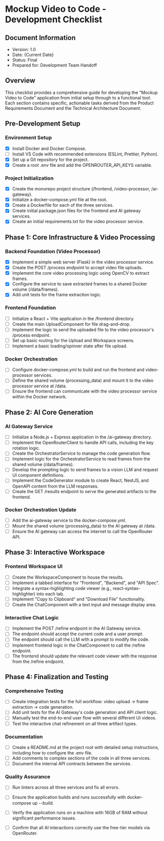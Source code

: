 # Mockup Video to Code - Development Checklist

## Document Information

- Version: 1.0
- Date: {Current Date}
- Status: Final
- Prepared for: Development Team Handoff

## Overview

This checklist provides a comprehensive guide for developing the "Mockup Video to Code" application from initial setup through to a functional tool. Each section contains specific, actionable tasks derived from the Product Requirements Document and the Technical Architecture Document.

## Pre-Development Setup

### Environment Setup

- [x] Install Docker and Docker Compose.
- [ ] Install VS Code with recommended extensions (ESLint, Prettier, Python).
- [x] Set up a Git repository for the project.
- [x] Create a root .env file and add the OPENROUTER_API_KEYS variable.

### Project Initialization

- [x] Create the monorepo project structure (/frontend, /video-processor, /ai-gateway).
- [x] Initialize a docker-compose.yml file at the root.
- [x] Create a Dockerfile for each of the three services.
- [x] Create initial package.json files for the frontend and AI gateway services.
- [x] Create an initial requirements.txt for the video processor service.

## Phase 1: Core Infrastructure & Video Processing

### Backend Foundation (Video Processor)

- [x] Implement a simple web server (Flask) in the video processor service.
- [x] Create the POST /process endpoint to accept video file uploads.
- [x] Implement the core video processing logic using OpenCV to extract frames.
- [x] Configure the service to save extracted frames to a shared Docker volume (/data/frames).
- [x] Add unit tests for the frame extraction logic.

### Frontend Foundation

- [ ] Initialize a React + Vite application in the /frontend directory.
- [ ] Create the main UploadComponent for file drag-and-drop.
- [ ] Implement the logic to send the uploaded file to the video processor's /process endpoint.
- [ ] Set up basic routing for the Upload and Workspace screens.
- [ ] Implement a basic loading/spinner state after file upload.

### Docker Orchestration

- [ ] Configure docker-compose.yml to build and run the frontend and video-processor services.
- [ ] Define the shared volume (processing_data) and mount it to the video processor service at /data.
- [ ] Ensure the frontend can communicate with the video processor service within the Docker network.

## Phase 2: AI Core Generation

### AI Gateway Service

- [ ] Initialize a Node.js + Express application in the /ai-gateway directory.
- [ ] Implement the OpenRouterClient to handle API calls, including the key rotation logic.
- [ ] Create the OrchestratorService to manage the code generation flow.
- [ ] Implement logic for the OrchestratorService to read frames from the shared volume (/data/frames).
- [ ] Develop the prompting logic to send frames to a vision LLM and request UI component definitions.
- [ ] Implement the CodeGenerator module to create React, NestJS, and OpenAPI content from the LLM responses.
- [ ] Create the GET /results endpoint to serve the generated artifacts to the frontend.

### Docker Orchestration Update

- [ ] Add the ai-gateway service to the docker-compose.yml.
- [ ] Mount the shared volume (processing_data) to the AI gateway at /data.
- [ ] Ensure the AI gateway can access the internet to call the OpenRouter API.

## Phase 3: Interactive Workspace

### Frontend Workspace UI

- [ ] Create the WorkspaceComponent to house the results.
- [ ] Implement a tabbed interface for "Frontend", "Backend", and "API Spec".
- [ ] Integrate a syntax-highlighting code viewer (e.g., react-syntax-highlighter) into each tab.
- [ ] Implement "Copy to Clipboard" and "Download File" functionality.
- [ ] Create the ChatComponent with a text input and message display area.

### Interactive Chat Logic

- [ ] Implement the POST /refine endpoint in the AI Gateway service.
- [ ] The endpoint should accept the current code and a user prompt.
- [ ] The endpoint should call the LLM with a prompt to modify the code.
- [ ] Implement frontend logic in the ChatComponent to call the /refine endpoint.
- [ ] The frontend should update the relevant code viewer with the response from the /refine endpoint.

## Phase 4: Finalization and Testing

### Comprehensive Testing

- [ ] Create integration tests for the full workflow: video upload -> frame extraction -> code generation.
- [ ] Add unit tests for the AI Gateway's code generation and API client logic.
- [ ] Manually test the end-to-end user flow with several different UI videos.
- [ ] Test the interactive chat refinement on all three artifact types.

### Documentation

- [ ] Create a README.md at the project root with detailed setup instructions, including how to configure the .env file.
- [ ] Add comments to complex sections of the code in all three services.
- [ ] Document the internal API contracts between the services.

### Quality Assurance

- [ ] Run linters across all three services and fix all errors.
- [ ] Ensure the application builds and runs successfully with docker-compose up --build.
- [ ] Verify the application runs on a machine with 16GB of RAM without significant performance issues.
- [ ] Confirm that all AI interactions correctly use the free-tier models via OpenRouter.

